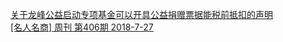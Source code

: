   
[关于龙峰公益启动专项基金可以开具公益捐赠票据能税前抵扣的声明](http://www.dianyue.me/archives/092/mcvavu0ji32a2fdh/)  
[[名人名商] 周刊 第406期 2018-7-27](http://www.dianyue.me/archives/555/racqfd8cmp1u2a3q/)